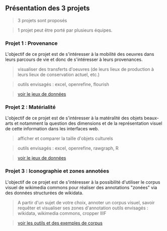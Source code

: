 ## Présentation des 3 projets 

> 3 projets sont proposés

> 1 projet peut être porté par plusieurs équipes.

### Projet  1 :  Provenance

L'objectif de ce projet est de s'intéresser à la mobilité des oeuvres dans leurs parcours de vie et donc de s'intéresser à leurs provenances.
> visualiser des transferts d'oeuvres (de leurs lieux de production à leurs lieux de conservation actuel, etc.)

> outils envisagés : excel, openrefine, flourish

> [voir le jeux de données](datasets/datasetprovevance.md)

### Projet 2 : Matérialité

L'objectif de ce projet est de s'intéresser à la matéralité des objets beaux-arts et notamment la question des dimensions et de la représentation visuel de cette information dans les interfaces web.
> afficher et comparer la taille d'objets culturels

> outils envisagés : excel, openrefine, rawgraph, R

> [voir le jeux de données](datasets/datasetmaterialite.md)


### Projet 3 : Iconographie et zones annotées

L'objectif de ce projet est de s'intéresser à la possibilité d'utiliser le corpus visuel de wikimedia commons pour réaliser des annotations "zonées" via des données structurées de wikidata.
> A partir d'un sujet de votre choix, annoter un corpus visuel, savoir requêter et visualiser ses zones d'annotation
> outils envisagés : wikidata, wikimedia commons, cropper IIIF

> [voir les outils et des exemples de corpus](datasets/iconoZonesAnnotees.md)
